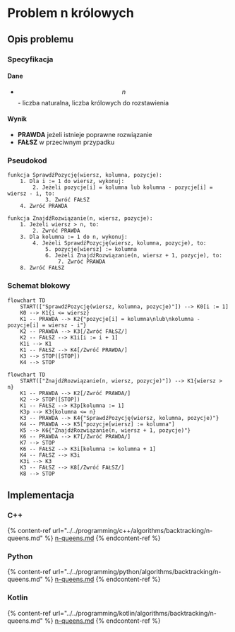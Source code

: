 # Problem n królowych

## Opis problemu

### Specyfikacja

#### Dane

* $$n$$ - liczba naturalna, liczba królowych do rozstawienia

#### Wynik

- **PRAWDA** jeżeli istnieje poprawne rozwiązanie
- **FAŁSZ** w przeciwnym przypadku

### Pseudokod

```
funkcja SprawdźPozycję(wiersz, kolumna, pozycje):
    1. Dla i := 1 do wiersz, wykonuj:
        2. Jeżeli pozycje[i] = kolumna lub kolumna - pozycje[i] = wiersz - i, to:
            3. Zwróć FAŁSZ
    4. Zwróć PRAWDA
```

```
funkcja ZnajdźRozwiązanie(n, wiersz, pozycje):
    1. Jeżeli wiersz > n, to:
        2. Zwróć PRAWDA
    3. Dla kolumna := 1 do n, wykonuj:
        4. Jeżeli SprawdźPozycję(wiersz, kolumna, pozycje), to:
            5. pozycje[wiersz] := kolumna
            6. Jeżeli ZnajdźRozwiązanie(n, wiersz + 1, pozycje), to:
                7. Zwróć PRAWDA
    8. Zwróć FAŁSZ
```

### Schemat blokowy

```mermaid
flowchart TD
    START(["SprawdźPozycję(wiersz, kolumna, pozycje)"]) --> K0[i := 1]
    K0 --> K1{i <= wiersz}
    K1 -- PRAWDA --> K2{"pozycje[i] = kolumna\nlub\nkolumna - pozycje[i] = wiersz - i"}
    K2 -- PRAWDA --> K3[/Zwróć FAŁSZ/]
    K2 -- FAŁSZ --> K1i[i := i + 1]
    K1i --> K1
    K1 -- FAŁSZ --> K4[/Zwróć PRAWDA/]
    K3 --> STOP([STOP])
    K4 --> STOP
```

```mermaid
flowchart TD
    START(["ZnajdźRozwiązanie(n, wiersz, pozycje)"]) --> K1{wiersz > n}
    K1 -- PRAWDA --> K2[/Zwróć PRAWDA/]
    K2 --> STOP([STOP])
    K1 -- FAŁSZ --> K3p[kolumna := 1]
    K3p --> K3{kolumna <= n}
    K3 -- PRAWDA --> K4{"SprawdźPozycję(wiersz, kolumna, pozycje)"}
    K4 -- PRAWDA --> K5["pozycje[wiersz] := kolumna"]
    K5 --> K6{"ZnajdźRozwiązanie(n, wiersz + 1, pozycje)"}
    K6 -- PRAWDA --> K7[/Zwróć PRAWDA/]
    K7 --> STOP
    K6 -- FAŁSZ --> K3i[kolumna := kolumna + 1]
    K4 -- FAŁSZ --> K3i
    K3i --> K3
    K3 -- FAŁSZ --> K8[/Zwróć FAŁSZ/]
    K8 --> STOP
```

## Implementacja

### C++

{% content-ref url="../../programming/c++/algorithms/backtracking/n-queens.md" %}
[n-queens.md](../../programming/c++/algorithms/backtracking/n-queens.md)
{% endcontent-ref %}

### Python

{% content-ref url="../../programming/python/algorithms/backtracking/n-queens.md" %}
[n-queens.md](../../programming/python/algorithms/backtracking/n-queens.md)
{% endcontent-ref %}

### Kotlin

{% content-ref url="../../programming/kotlin/algorithms/backtracking/n-queens.md" %}
[n-queens.md](../../programming/kotlin/algorithms/backtracking/n-queens.md)
{% endcontent-ref %}